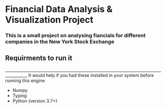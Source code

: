 <h1>Financial Data Analysis & Visualization Project</h1>

<h3>This is a small project on analysing fiancials for different companies in the New York Stock Exchange</h3> 

<h2>Requirments to run it</h2>
_________________________________________________________________________________________
It would help if you had these installed in your system before running this engine
<ul>
  <li>Numpy</li>
  <li>Typing</li>
  <li>Python (version 3.7+)</li>
</ul>

